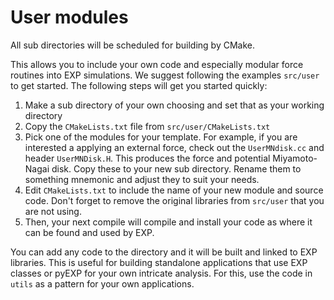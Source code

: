 # User modules

All sub directories will be scheduled for building by CMake.

This allows you to include your own code and especially modular force
routines into EXP simulations. We suggest following the examples
`src/user` to get started.  The following steps will get you started
quickly:

1. Make a sub directory of your own choosing and set that as your
   working directory
2. Copy the `CMakeLists.txt` file from `src/user/CMakeLists.txt`
3. Pick one of the modules for your template.  For example, if you are
   interested a applying an external force, check out the
   `UserMNdisk.cc` and header `UserMNDisk.H`.  This produces the force
   and potential Miyamoto-Nagai disk.  Copy these to your new
   sub directory.  Rename them to something mnemonic and adjust they to
   suit your needs.
4. Edit `CMakeLists.txt` to include the name of your new module and
   source code.  Don't forget to remove the original libraries from
   `src/user` that you are not using.
5. Then, your next compile will compile and install your code as where
   it can be found and used by EXP.

You can add any code to the directory and it will be built and linked
to EXP libraries.  This is useful for building standalone applications
that use EXP classes or pyEXP for your own intricate analysis. For
this, use the code in `utils` as a pattern for your own applications.

